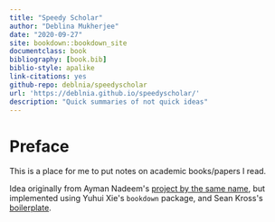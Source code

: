 ```yaml
--- 
title: "Speedy Scholar"
author: "Deblina Mukherjee"
date: "2020-09-27"
site: bookdown::bookdown_site
documentclass: book
bibliography: [book.bib]
biblio-style: apalike
link-citations: yes
github-repo: deblnia/speedyscholar
url: 'https://deblnia.github.io/speedyscholar/'
description: "Quick summaries of not quick ideas"
---
```


# Preface 

This is a place for me to put notes on academic books/papers I read. 

Idea originally from Ayman Nadeem's [project by the same name](https://github.com/aymannadeem/speedyscholar), but implemented using Yuhui Xie's `bookdown` package, and Sean Kross's [boilerplate](http://seankross.com/bookdown-start/).
